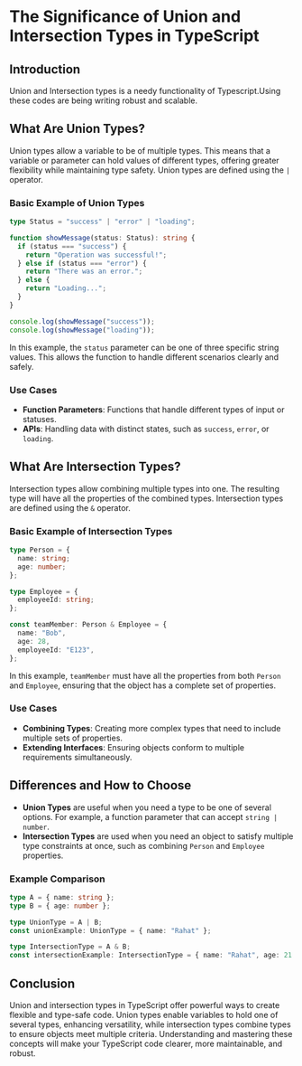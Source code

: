 # The Significance of Union and Intersection Types in TypeScript

## Introduction

Union and Intersection types is a needy functionality of Typescript.Using these codes are being writing robust and  scalable.

## What Are Union Types?

Union types allow a variable to be of multiple types. This means that a variable or parameter can hold values of different types, offering greater flexibility while maintaining type safety. Union types are defined using the `|` operator.

### Basic Example of Union Types

```typescript
type Status = "success" | "error" | "loading";

function showMessage(status: Status): string {
  if (status === "success") {
    return "Operation was successful!";
  } else if (status === "error") {
    return "There was an error.";
  } else {
    return "Loading...";
  }
}

console.log(showMessage("success")); 
console.log(showMessage("loading")); 
```

In this example, the `status` parameter can be one of three specific string values. This allows the function to handle different scenarios clearly and safely.

### Use Cases
- **Function Parameters**: Functions that handle different types of input or statuses.
- **APIs**: Handling data with distinct states, such as `success`, `error`, or `loading`.

## What Are Intersection Types?

Intersection types allow combining multiple types into one. The resulting type will have all the properties of the combined types. Intersection types are defined using the `&` operator.

### Basic Example of Intersection Types

```typescript
type Person = {
  name: string;
  age: number;
};

type Employee = {
  employeeId: string;
};

const teamMember: Person & Employee = {
  name: "Bob",
  age: 28,
  employeeId: "E123",
};
```

In this example, `teamMember` must have all the properties from both `Person` and `Employee`, ensuring that the object has a complete set of properties.

### Use Cases
- **Combining Types**: Creating more complex types that need to include multiple sets of properties.
- **Extending Interfaces**: Ensuring objects conform to multiple requirements simultaneously.

## Differences and How to Choose

- **Union Types** are useful when you need a type to be one of several options. For example, a function parameter that can accept `string | number`.
- **Intersection Types** are used when you need an object to satisfy multiple type constraints at once, such as combining `Person` and `Employee` properties.

### Example Comparison

```typescript
type A = { name: string };
type B = { age: number };

type UnionType = A | B;
const unionExample: UnionType = { name: "Rahat" }; 

type IntersectionType = A & B;
const intersectionExample: IntersectionType = { name: "Rahat", age: 21 };
```

## Conclusion

Union and intersection types in TypeScript offer powerful ways to create flexible and type-safe code. Union types enable variables to hold one of several types, enhancing versatility, while intersection types combine types to ensure objects meet multiple criteria. Understanding and mastering these concepts will make your TypeScript code clearer, more maintainable, and robust.

